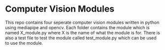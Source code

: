 # Computer Vision Modules
This repo contains four seperate computer vision modules written in python using mediapipe and opencv. Each folder contains the module which is named X_module.py where X is the name of what the module is for. There is also a test file to test the module called test_module.py which can be used to use the module. 
